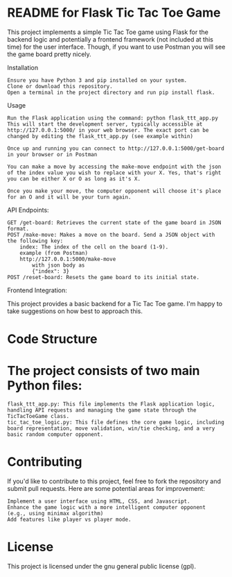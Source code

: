 # README for Flask Tic Tac Toe Game

This project implements a simple Tic Tac Toe game using Flask for the backend logic and potentially a frontend framework (not included at this time) for the user interface. Though, if you want to use Postman you will see the game board pretty nicely.

Installation

    Ensure you have Python 3 and pip installed on your system.
    Clone or download this repository.
    Open a terminal in the project directory and run pip install flask.

Usage

    Run the Flask application using the command: python flask_ttt_app.py
    This will start the development server, typically accessible at http://127.0.0.1:5000/ in your web browser. The exact port can be changed by editing the flask_ttt_app.py (see example within)

    Once up and running you can connect to http://127.0.0.1:5000/get-board in your browser or in Postman

    You can make a move by accessing the make-move endpoint with the json of the index value you wish to replace with your X. Yes, that's right you can be either X or O as long as it's X.

    Once you make your move, the computer opponent will choose it's place for an O and it will be your turn again. 

API Endpoints:

    GET /get-board: Retrieves the current state of the game board in JSON format.
    POST /make-move: Makes a move on the board. Send a JSON object with the following key:
        index: The index of the cell on the board (1-9).
        example (from Postman)
        http://127.0.0.1:5000/make-move
            with json body as
            {"index": 3}
    POST /reset-board: Resets the game board to its initial state.

Frontend Integration:

This project provides a basic backend for a Tic Tac Toe game. I'm happy to take suggestions on how best to approach this.

# Code Structure

# The project consists of two main Python files:

    flask_ttt_app.py: This file implements the Flask application logic, handling API requests and managing the game state through the TicTacToeGame class.
    tic_tac_toe_logic.py: This file defines the core game logic, including board representation, move validation, win/tie checking, and a very basic random computer opponent.

# Contributing

If you'd like to contribute to this project, feel free to fork the repository and submit pull requests. Here are some potential areas for improvement:

    Implement a user interface using HTML, CSS, and Javascript.
    Enhance the game logic with a more intelligent computer opponent (e.g., using minimax algorithm)
    Add features like player vs player mode.

# License

This project is licensed under the gnu general public license (gpl).